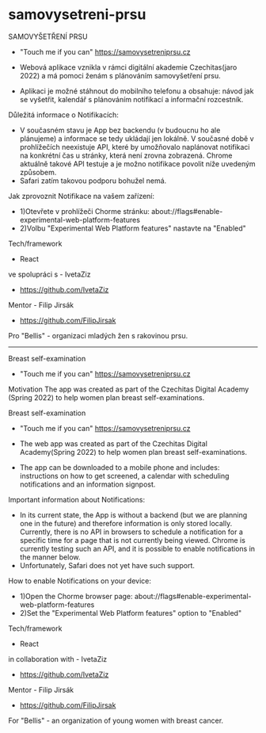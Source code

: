 # samovysetreni-prsu
SAMOVYŠETŘENÍ PRSU
- "Touch me if you can"
https://samovysetreniprsu.cz

- Webová aplikace vznikla v rámci digitální akademie Czechitas(jaro 2022) a má pomoci ženám s plánováním samovyšetření prsu.
- Aplikaci je možné stáhnout do mobilního telefonu a obsahuje: návod jak se vyšetřit, kalendář s plánováním notifikací a informační rozcestník. 

Důležitá informace o Notifikacích:
- V současném stavu je App bez backendu (v budoucnu ho ale plánujeme) a informace se tedy ukládají jen lokálně. V současné době v prohlížečích neexistuje API, které by umožňovalo naplánovat notifikaci na konkrétní čas u stránky, která není zrovna zobrazená. Chrome aktuálně takové API testuje a je možno notifikace povolit níže uvedeným způsobem. 
- Safari zatím takovou podporu bohužel nemá. 

Jak zprovoznit Notifikace na vašem zařízení:
- 1)Otevřete v prohlížeči Chorme stránku: about://flags#enable-experimental-web-platform-features
- 2)Volbu "Experimental Web Platform features" nastavte na "Enabled"

Tech/framework
- React


ve spolupráci s - IvetaZiz 
- https://github.com/IvetaZiz

Mentor - Filip Jirsák 
- https://github.com/FilipJirsak

Pro "Bellis" - organizaci mladých žen s rakovinou prsu.

_____________________

Breast self-examination 
- "Touch me if you can"
https://samovysetreniprsu.cz

Motivation
The app was created as part of the Czechitas Digital Academy (Spring 2022) to help women plan breast self-examinations.

Breast self-examination 
- "Touch me if you can"
https://samovysetreniprsu.cz

- The web app was created as part of the Czechitas Digital Academy(Spring 2022) to help women plan breast self-examinations.
- The app can be downloaded to a mobile phone and includes: instructions on how to get screened, a calendar with scheduling notifications and an information signpost. 

Important information about Notifications:
- In its current state, the App is without a backend (but we are planning one in the future) and therefore information is only stored locally. Currently, there is no API in browsers to schedule a notification for a specific time for a page that is not currently being viewed. Chrome is currently testing such an API, and it is possible to enable notifications in the manner below. 
- Unfortunately, Safari does not yet have such support. 

How to enable Notifications on your device:
- 1)Open the Chorme browser page: about://flags#enable-experimental-web-platform-features
- 2)Set the "Experimental Web Platform features" option to "Enabled"

Tech/framework
- React


in collaboration with - IvetaZiz 
- https://github.com/IvetaZiz

Mentor - Filip Jirsák 
- https://github.com/FilipJirsak

For "Bellis" - an organization of young women with breast cancer.
